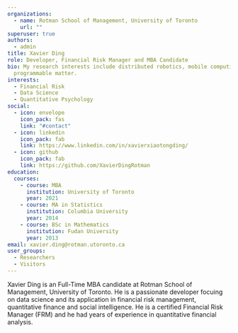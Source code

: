 ```yaml
---
organizations:
  - name: Rotman School of Management, University of Toronto
    url: ""
superuser: true
authors:
  - admin
title: Xavier Ding
role: Developer, Financial Risk Manager and MBA Candidate
bio: My research interests include distributed robotics, mobile computing and
  programmable matter.
interests:
  - Financial Risk
  - Data Science
  - Quantitative Psychology
social:
  - icon: envelope
    icon_pack: fas
    link: "#contact"
  - icon: linkedin
    icon_pack: fab
    link: https://www.linkedin.com/in/xavierxiaotongding/
  - icon: github
    icon_pack: fab
    link: https://github.com/XavierDingRotman
education:
  courses:
    - course: MBA
      institution: University of Toronto
      year: 2021
    - course: MA in Statistics
      institution: Columbia University
      year: 2014
    - course: BSc in Mathematics
      institution: Fudan University
      year: 2013
email: xavier.ding@rotman.utoronto.ca
user_groups:
  - Researchers
  - Visitors
---
```

Xavier Ding is an Full-Time MBA candidate at Rotman School of Management, University of Toronto. He is a passionate developer focuing on data science and its application in financial risk management, quantitative finance and social intelligence. He is a certified Financial Risk Manager (FRM) and he had years of experience in quantitative financial analysis.